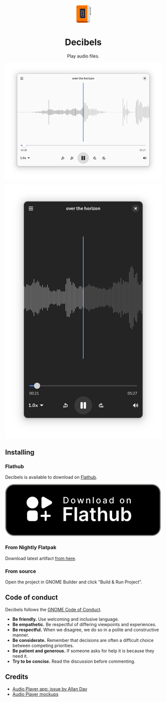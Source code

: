 <div align="center">
<img src="data/icons/hicolor/scalable/apps/com.vixalien.decibels.svg" height="64">

# Decibels

Play audio files.

![The main view of Decibels.](./data/screenshots/screenshot-1.png)

![Decibels in dark mode and on a mobile.](./data/screenshots/screenshot-2.png)

</div>

## Installing

### Flathub

Decibels is available to download on
[Flathub](https://flathub.org/apps/details/com.vixalien.decibels).

<a href="https://flathub.org/apps/details/com.vixalien.decibels" title="Download Decibels on Flathub">
  <picture>
    <source media="(prefers-color-scheme: dark)" srcset="data/flathub-badges/download-i.svg">
    <source media="(prefers-color-scheme: light)" srcset="data/flathub-badges/download.svg">
    <img alt="Download Decibels on Flathub" src="data/flathub-badges/download.svg">
  </picture>
</a>

### From Nightly Flatpak

Download latest artifact [from here][artifact].

### From source

Open the project in GNOME Builder and click "Build & Run Project".

## Code of conduct

Decibels follows the [GNOME Code of Conduct](https://conduct.gnome.org/).

- **Be friendly.** Use welcoming and inclusive language.
- **Be empathetic.** Be respectful of differing viewpoints and experiences.
- **Be respectful.** When we disagree, we do so in a polite and constructive
  manner.
- **Be considerate.** Remember that decisions are often a difficult choice
  between competing priorities.
- **Be patient and generous.** If someone asks for help it is because they need
  it.
- **Try to be concise.** Read the discussion before commenting.

## Credits

- [Audio Player app: issue by Allan Day](https://gitlab.gnome.org/Teams/Design/app-mockups/-/issues/96)
- [Audio Player mockups](https://gitlab.gnome.org/Teams/Design/app-mockups/-/blob/master/audio-player/audio-player.png?ref_type=heads)

[artifact]: https://gitlab.gnome.org/vixalien/decibels/-/pipelines?page=1&scope=all&ref=main&status=success
